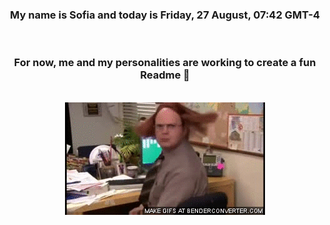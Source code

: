 


<div align="center">
<h3 >My name is Sofia and today is Friday, 27 August, 07:42 GMT-4</h3><br>
<h3 >For now, me and my personalities are working to create a fun Readme 👋
</h3><br>
<img src='img/dwight.gif' alt='working...'/>
</div>
